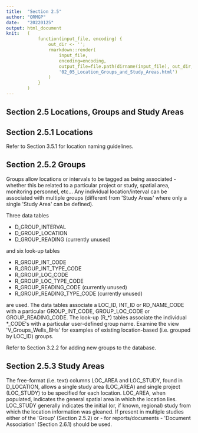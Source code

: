 ```yaml
---
title:  "Section 2.5"
author: "ORMGP"
date:   "20220125"
output: html_document
knit:   (
            function(input_file, encoding) {
                out_dir <- '';
                rmarkdown::render(
                    input_file,
                    encoding=encoding,
                    output_file=file.path(dirname(input_file), out_dir,
                    '02_05_Location_Groups_and_Study_Areas.html')
                )
            }
        )
---
```


## Section 2.5 Locations, Groups and Study Areas

## Section 2.5.1 Locations

Refer to Section 3.5.1 for location naming guidelines.  

## Section 2.5.2 Groups

Groups allow locations or intervals to be tagged as being associated - whether this be related to a particular project or study, spatial area, monitoring personnel, etc...  Any individual location/interval can be associated with multiple groups (different from 'Study Areas' where only a single 'Study Area' can be defined).

Three data tables 

* D_GROUP_INTERVAL
* D_GROUP_LOCATION
* D_GROUP_READING (currently unused)

and six look-up tables

* R_GROUP_INT_CODE
* R_GROUP_INT_TYPE_CODE
* R_GROUP_LOC_CODE
* R_GROUP_LOC_TYPE_CODE
* R_GROUP_READING_CODE (currently unused)
* R_GROUP_READING_TYPE_CODE (currently unused)

are used.  The data tables associate a LOC_ID, INT_ID or RD_NAME_CODE with a
particular GROUP_INT_CODE, GROUP_LOC_CODE or GROUP_READING_CODE.  The look-up
(R_\*) tables associate the individual \*_CODE's with a particular user-defined group name.  Examine the view 'V_Groups_Wells_BHs' for examples of existing location-based (i.e. grouped by LOC_ID) groups.

Refer to Section 3.2.2 for adding new groups to the database.

## Section 2.5.3 Study Areas

The free-format (i.e. text) columns LOC_AREA and LOC_STUDY, found in D_LOCATION, allows a single study area (LOC_AREA) and single project (LOC_STUDY) to be specified for each location.  LOC_AREA, when populated, indicates the general spatial area in which the location lies.  LOC_STUDY generally indicates the initial (or, if known, regional) study from which the location information was gleaned.  If present in multiple studies either of the 'Group' (Section 2.5.2) or - for reports/documents - 'Document Association' (Section 2.6.1) should be used.
